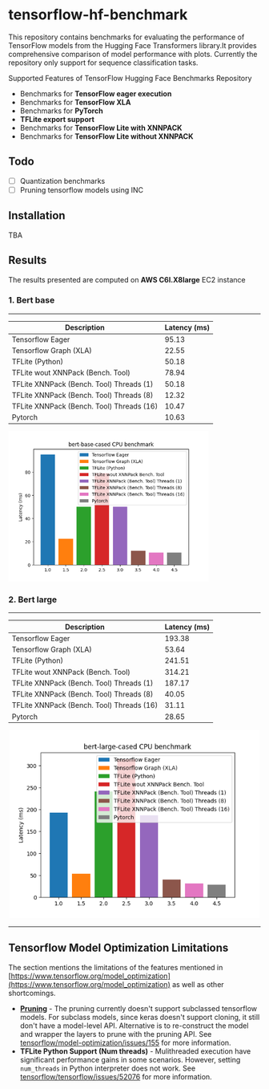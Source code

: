# tensorflow-hf-benchmark

This repository contains benchmarks for evaluating the performance of TensorFlow models from the Hugging Face Transformers library.It provides comprehensive comparison of model performance with plots. Currently the repository only support for sequence classification tasks.

Supported Features of TensorFlow Hugging Face Benchmarks Repository

* Benchmarks for **TensorFlow eager execution**
* Benchmarks for **TensorFlow XLA**
* Benchmarks for **PyTorch**
* **TFLite export support**
* Benchmarks for **TensorFlow Lite with XNNPACK**
* Benchmarks for **TensorFlow Lite without XNNPACK**

## Todo
* [ ] Quantization benchmarks
* [ ] Pruning tensorflow models using INC

## Installation

TBA

## Results
The results presented are computed on **AWS C6I.X8large** EC2 instance

### 1. Bert base
-------------------------


| Description | Latency (ms) |
| --- | --- |
| Tensorflow Eager  | 95.13 |
| Tensorflow Graph (XLA) | 22.55 |
| TFLite (Python) | 50.18 |
| TFLite wout XNNPack (Bench. Tool) | 78.94 |
| TFLite XNNPack (Bench. Tool) Threads (1) | 50.18|
| TFLite XNNPack (Bench. Tool) Threads (8) | 12.32 |
| TFLite XNNPack (Bench. Tool) Threads (16) | 10.47 |
| Pytorch | 10.63 |

<p>
  <img src="plots/bert-base-cased_benchmark.png" width=400>
</p>


### 2. Bert large
-------------------------

| Description | Latency (ms) |
| --- | --- |
| Tensorflow Eager  | 193.38 |
| Tensorflow Graph (XLA) | 53.64 |
| TFLite (Python) | 241.51 |
| TFLite wout XNNPack (Bench. Tool) | 314.21 |
| TFLite XNNPack (Bench. Tool) Threads (1) | 187.17|
| TFLite XNNPack (Bench. Tool) Threads (8) | 40.05 |
| TFLite XNNPack (Bench. Tool) Threads (16) | 31.11 |
| Pytorch | 28.65 |


<p align="center">
  <img src="plots/bert-large-cased_benchmark.png" width=500>
</p>

-------------------------


## Tensorflow Model Optimization Limitations
The section mentions the limitations of the features mentioned in [https://www.tensorflow.org/model_optimization](https://www.tensorflow.org/model_optimization) as well as other shortcomings.

* [**Pruning**](https://www.tensorflow.org/model_optimization/guide/pruning) - The pruning currently doesn't support subclassed tensorflow models.
For subclass models, since keras doesn't support cloning, it still don't have a model-level API. Alternative is to re-construct the model and wrapper the layers to prune with the pruning API. See [tensorflow/model-optimization/issues/155](https://github.com/tensorflow/model-optimization/issues/155) for more information.
* **TFLite Python Support (Num threads)** - Mulithreaded execution have significant performance gains in some scenarios. However, setting `num_threads` in Python interpreter does not work. See [tensorflow/tensorflow/issues/52076](https://github.com/tensorflow/tensorflow/issues/52076) for more information.
